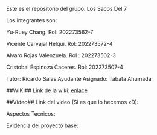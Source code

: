 Este es el repositorio del grupo: Los Sacos Del 7

Los integrantes son:

Yu-Ruey Chang. Rol: 202273562-7

Vicente Carvajal Helqui. Rol: 202273572-4

Alvaro Rojas Valenzuela. Rol : 202273502-3

Cristobal Espinoza Caceres. Rol: 202273507-4

Tutor: Ricardo Salas
Ayudante Asignado: Tabata Ahumada

##WIKI##
Link de la wiki: [enlace](https://github.com/Elweon665/GRUPO-Los-Sacos-Del-7-2024-PROYINF/wiki)

##Video##
Link del video (Si es que lo hecemos xD):

Aspectos Tecnicos:


Evidencia del proyecto base:
